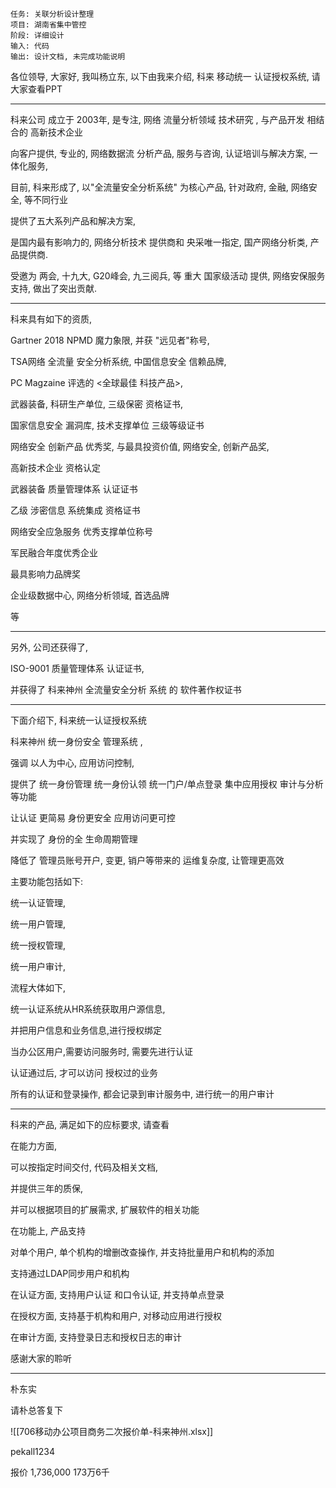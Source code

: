 	任务: 关联分析设计整理
	项目: 湖南省集中管控
	阶段: 详细设计
	输入: 代码
	输出: 设计文档, 未完成功能说明

各位领导, 大家好,  我叫杨立东,  以下由我来介绍,    科来     移动统一    认证授权系统,     请大家查看PPT

---

科来公司   成立于   2003年,    是专注,   网络  流量分析领域  技术研究 ,  与产品开发  相结合的 
 高新技术企业

向客户提供, 专业的,    网络数据流   分析产品,  服务与咨询,  认证培训与解决方案, 一体化服务, 

目前, 科来形成了, 以"全流量安全分析系统"  为核心产品,   针对政府, 金融, 网络安全, 等不同行业

提供了五大系列产品和解决方案,

是国内最有影响力的,  网络分析技术   提供商和     央采唯一指定, 国产网络分析类, 产品提供商.

受邀为 两会, 十九大, G20峰会, 九三阅兵,  等    重大   国家级活动   提供,  网络安保服务支持, 做出了突出贡献. 

---
科来具有如下的资质,  

Gartner 2018 NPMD   魔力象限, 并获     "远见者"称号,  

TSA网络    全流量    安全分析系统,  中国信息安全     信赖品牌,   

PC Magzaine   评选的    <全球最佳   科技产品>,  

武器装备,  科研生产单位,  三级保密  资格证书,  

国家信息安全  漏洞库,     技术支撑单位    三级等级证书 

网络安全  创新产品  优秀奖,  与最具投资价值,  网络安全, 创新产品奖,  

高新技术企业  资格认定

武器装备 质量管理体系 认证证书

乙级  涉密信息  系统集成  资格证书

网络安全应急服务  优秀支撑单位称号

军民融合年度优秀企业

最具影响力品牌奖

企业级数据中心, 网络分析领域, 首选品牌

等

---

另外, 公司还获得了,

ISO-9001  质量管理体系  认证证书, 

并获得了 科来神州    全流量安全分析  系统    的  软件著作权证书

--- 

下面介绍下, 科来统一认证授权系统

科来神州   统一身份安全  管理系统 , 

强调 以人为中心, 应用访问控制, 

提供了 统一身份管理  统一身份认领 统一门户/单点登录  集中应用授权   审计与分析 等功能

让认证  更简易  身份更安全  应用访问更可控

并实现了 身份的全    生命周期管理   

降低了 管理员账号开户, 变更, 销户等带来的 运维复杂度,   让管理更高效

主要功能包括如下:

统一认证管理,  

统一用户管理,  

统一授权管理, 

统一用户审计, 


流程大体如下, 

统一认证系统从HR系统获取用户源信息, 

并把用户信息和业务信息,进行授权绑定

当办公区用户,需要访问服务时, 需要先进行认证

认证通过后, 才可以访问 授权过的业务

所有的认证和登录操作, 都会记录到审计服务中, 进行统一的用户审计

---

科来的产品, 满足如下的应标要求, 请查看

在能力方面, 

可以按指定时间交付, 代码及相关文档, 

并提供三年的质保, 

并可以根据项目的扩展需求, 扩展软件的相关功能


在功能上, 产品支持 

对单个用户, 单个机构的增删改查操作, 并支持批量用户和机构的添加

支持通过LDAP同步用户和机构

在认证方面, 支持用户认证  和口令认证, 并支持单点登录

在授权方面, 支持基于机构和用户, 对移动应用进行授权

在审计方面, 支持登录日志和授权日志的审计

感谢大家的聆听

---

朴东实  

请朴总答复下


![[706移动办公项目商务二次报价单-科来神州.xlsx]]

pekall1234

报价  1,736,000    173万6千